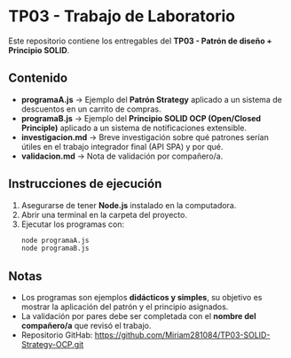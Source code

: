 # TP03 - Trabajo de Laboratorio

Este repositorio contiene los entregables del **TP03 - Patrón de diseño + Principio SOLID**.

##  Contenido

- **programaA.js** → Ejemplo del **Patrón Strategy** aplicado a un sistema de descuentos en un carrito de compras.
- **programaB.js** → Ejemplo del **Principio SOLID OCP (Open/Closed Principle)** aplicado a un sistema de notificaciones extensible.
- **investigacion.md** → Breve investigación sobre qué patrones serían útiles en el trabajo integrador final (API SPA) y por qué.
- **validacion.md** → Nota de validación por compañero/a.

## Instrucciones de ejecución

1. Asegurarse de tener **Node.js** instalado en la computadora.
2. Abrir una terminal en la carpeta del proyecto.
3. Ejecutar los programas con:
   ```bash
   node programaA.js
   node programaB.js
   ```

## Notas

- Los programas son ejemplos **didácticos y simples**, su objetivo es mostrar la aplicación del patrón y el principio asignados.
- La validación por pares debe ser completada con el **nombre del compañero/a** que revisó el trabajo.
- Repositorio GitHab: https://github.com/Miriam281084/TP03-SOLID-Strategy-OCP.git

